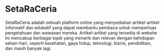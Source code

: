# SetaRaCeria

SetaRaCeria adalah sebuah platform online yang menyediakan artikel-artikel informatif dan edukatif yang dapat membantu pembaca untuk memperluas pengetahuan dan wawasan mereka. Artikel-artikel yang tersedia di website ini mencakup berbagai topik yang menarik dan relevan dengan kehidupan sehari-hari, seperti kesehatan, gaya hidup, teknologi, bisnis, pendidikan, dan masih banyak lagi.
